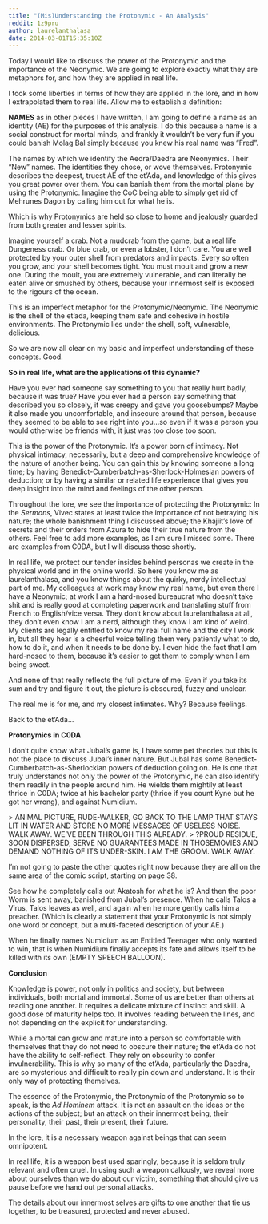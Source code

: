 ```yaml
---
title: "(Mis)Understanding the Protonymic - An Analysis"
reddit: 1z9pru
author: laurelanthalasa
date: 2014-03-01T15:35:10Z
---
```


Today I would like to discuss the power of the Protonymic and the importance of the Neonymic.  We are going to explore exactly what they are metaphors for, and how they are applied in real life.

I took some liberties in terms of how they are applied in the lore, and in how I extrapolated them to real life.  Allow me to establish a definition:

**NAMES** as in other pieces I have written, I am going to define a name as an identity (AE) for the purposes of this analysis.  I do this because a name is a social construct for mortal minds, and frankly it wouldn’t be very fun if you could banish Molag Bal simply because you knew his real name was “Fred”.

The names by which we identify the Aedra/Daedra are Neonymics.  Their “New” names.  The identities they chose, or wove themselves.
Protonymic describes the deepest, truest AE of the et’Ada, and knowledge of this gives you great power over them.  You can banish them from the mortal plane by using the Protonymic.  Imagine the CoC being able to simply get rid of Mehrunes Dagon by calling him out for what he is.

Which is why Protonymics are held so close to home and jealously guarded from both greater and lesser spirits.

Imagine yourself a crab.  Not a mudcrab from the game, but a real life Dungeness crab.  Or blue crab, or even a lobster, I don’t care.  You are well protected by your outer shell from predators and impacts.  Every so often you grow, and your shell becomes tight.  You must moult and grow a new one.  During the moult, you are extremely vulnerable, and can literally be eaten alive or smushed by others, because your innermost self is exposed to the rigours of the ocean.

This is an imperfect metaphor for the Protonymic/Neonymic.  The Neonymic is the shell of the et’ada, keeping them safe and cohesive in hostile environments.  The Protonymic lies under the shell, soft, vulnerable, delicious.

So we are now all clear on my basic and imperfect understanding of these concepts.  Good.

**So in real life, what are the applications of this dynamic?**

Have you ever had someone say something to you that really hurt badly, because it was true?  Have you ever had a person say something that described you so closely, it was creepy and gave you goosebumps?  Maybe it also made you uncomfortable, and insecure around that person, because they seemed to be able to see right into you...so even if it was a person you would otherwise be friends with, it just was too close too soon.

This is the power of the Protonymic.  It’s a power born of intimacy.  Not physical intimacy, necessarily, but a deep and comprehensive knowledge of the nature of another being.  You can gain this by knowing someone a long time; by having Benedict-Cumberbatch-as-Sherlock-Holmesian powers of deduction; or by having a similar or related life experience that gives you deep insight into the mind and feelings of the other person.

Throughout the lore, we see the importance of protecting the Protonymic:  In the *Sermons*, Vivec states at least twice the importance of not betraying his nature;  the whole banishment thing I discussed above;  the Khajiit’s love of secrets and their orders from Azura to hide their true nature from the others.  Feel free to add more examples, as I am sure I missed some.  There are examples from C0DA, but I will discuss those shortly.

In real life, we protect our tender insides behind personas we create in the physical world and in the online world.  So here you know me as laurelanthalasa, and you know things about the quirky, nerdy intellectual part of me.  My colleagues at work may know my real name, but even there I have a Neonymic; at work I am a hard-nosed bureaucrat who doesn’t take shit and is really good at completing paperwork and translating stuff from French to English/vice versa.  They don’t know about laurelanthalasa at all, they don’t even know I am a nerd, although they know I am kind of weird.  My clients are legally entitled to know my real full name and the city I work in, but all they hear is a cheerful voice telling them very patiently what to do, how to do it, and when it needs to be done by.  I even hide the fact that I am hard-nosed to them, because it’s easier to get them to comply when I am being sweet.

And none of that really reflects the full picture of me.  Even if you take its sum and try and figure it out, the picture is obscured, fuzzy and unclear.

The real me is for me, and my closest intimates.  Why? Because feelings.

Back to the et’Ada...

**Protonymics in C0DA**

I don’t quite know what Jubal’s game is, I have some pet theories but this is not the place to discuss Jubal’s inner nature.  But Jubal has some Benedict-Cumberbatch-as-Sherlockian powers of deduction going on.  He is one that truly understands not only the power of the Protonymic, he can also identify them readily in the people around him.  He wields them mightily at least thrice in C0DA; twice at his bachelor party (thrice if you count Kyne but he got her wrong), and against Numidium.

&gt; ANIMAL PICTURE, RUDE-WALKER, GO BACK TO THE LAMP THAT STAYS LIT IN WATER AND STORE NO MORE MESSAGES OF USELESS NOISE.  WALK AWAY.  WE’VE BEEN THROUGH THIS ALREADY.
&gt; ?PROUD RESIDUE, SOON DISPERSED, SERVE NO GUARANTEES MADE IN THOSEMOVIES AND DEMAND NOTHING OF ITS UNDER-SKIN.  I AM THE GROOM. WALK AWAY.

I’m not going to paste the other quotes right now because they are all on the same area of the comic script, starting on page 38.

See how he completely calls out Akatosh for what he is?  And then the poor Worm is sent away, banished from Jubal’s presence.  When he calls Talos a Virus, Talos leaves as well, and again when he more gently calls him a preacher.   (Which is clearly a statement that your Protonymic is not simply one word or concept, but a multi-faceted description of your AE.)

When he finally names Numidium as an Entitled Teenager who only wanted to win, that is when Numidium finally accepts its fate and allows itself to be killed with its own (EMPTY SPEECH BALLOON).

**Conclusion**

Knowledge is power, not only in politics and society, but between individuals, both mortal and immortal.  Some of us are better than others at reading one another.  It requires a delicate mixture of instinct and skill.  A good dose of maturity helps too.  It involves reading between the lines, and not depending on the explicit for understanding.

While a mortal can grow and mature into a person so comfortable with themselves that they do not need to obscure their nature; the et’Ada do not have the ability to self-reflect.  They rely on obscurity to confer invulnerability.  This is why so many of the et’Ada, particularly the Daedra, are so mysterious and difficult to really pin down and understand.  It is their only way of protecting themelves.

The essence of the Protonymic, the Protonymic of the Protonymic so to speak, is the *Ad Hominem* attack.  It is not an assault on the ideas or the actions of the subject; but an attack on their innermost being, their personality, their past, their present, their future.

In the lore, it is a necessary weapon against beings that can seem omnipotent.
 
In real life, it is a weapon best used sparingly, because it is seldom truly relevant and often cruel.  In using such a weapon callously, we reveal more about ourselves than we do about our victim, something that should give us pause before we hand out personal attacks.

The details about our innermost selves are gifts to one another that tie us together, to be treasured, protected and never abused.
